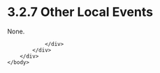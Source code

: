 <html dir="LTR" xmlns:mshelp="http://msdn.microsoft.com/mshelp" xmlns:ddue="http://ddue.schemas.microsoft.com/authoring/2003/5" xmlns:xlink="http://www.w3.org/1999/xlink" xmlns:tool="http://www.microsoft.com/tooltip">
    <head>
        <meta http-equiv="Content-Type" content="text/html; CHARSET=utf-8"></meta>
        <meta name="save" content="history"></meta>
        <title>3.2.7 Other Local Events</title>
        <xml>
            <mshelp:toctitle title="3.2.7 Other Local Events"></mshelp:toctitle>
            <mshelp:rltitle title="[MS-OXCNOTIF]: Other Local Events"></mshelp:rltitle>
            <mshelp:keyword index="A" term="d595db84-732e-4c50-894e-c837828f21b1"></mshelp:keyword>
            <mshelp:attr name="DCSext.ContentType" value="open specification"></mshelp:attr>
            <mshelp:attr name="AssetID" value="d595db84-732e-4c50-894e-c837828f21b1"></mshelp:attr>
            <mshelp:attr name="TopicType" value="kbRef"></mshelp:attr>
            <mshelp:attr name="DCSext.Title" value="[MS-OXCNOTIF]: Other Local Events" />
        </xml>
    </head>
    <body>
        <div id="header">
            <h1 class="heading">3.2.7 Other Local Events</h1>
        </div>
        <div id="mainSection">
            <div id="mainBody">
                <div id="allHistory" class="saveHistory"></div>
                <div id="sectionSection0" class="section" name="collapseableSection">
                    

<p>None.</p>


                </div>
            </div>
        </div>
    </body>
</html>
